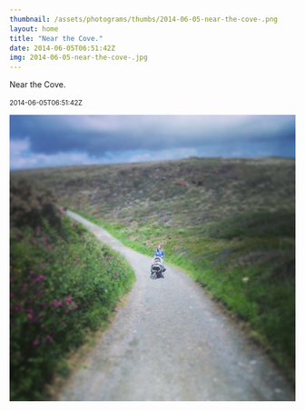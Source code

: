 ```yaml
---
thumbnail: /assets/photograms/thumbs/2014-06-05-near-the-cove-.png
layout: home
title: "Near the Cove."
date: 2014-06-05T06:51:42Z
img: 2014-06-05-near-the-cove-.jpg
---
```


Near the Cove.

<small>2014-06-05T06:51:42Z</small>

![Near the Cove.](/assets/photograms/original/2014-06-05-near-the-cove-.jpg)
